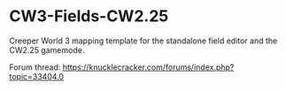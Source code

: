 # CW3-Fields-CW2.25
Creeper World 3 mapping template for the standalone field editor and the CW2.25 gamemode.

Forum thread: https://knucklecracker.com/forums/index.php?topic=33404.0
